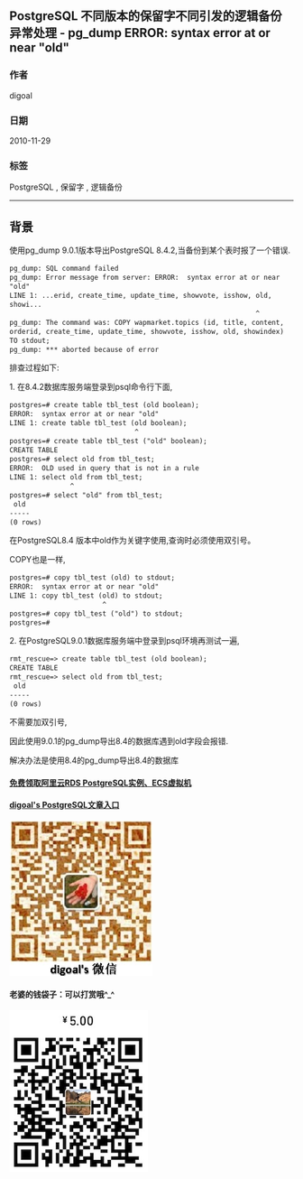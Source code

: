 ## PostgreSQL 不同版本的保留字不同引发的逻辑备份异常处理 - pg_dump ERROR: syntax error at or near "old"  
                                                                                                              
### 作者                                                                                                                                                           
digoal                                                                                                         
                                                                                                                
### 日期                                                                                                           
2010-11-29                                                                                                          
                                                                                                            
### 标签                                                                                                         
PostgreSQL , 保留字 , 逻辑备份                      
                                                                                                              
----                                                                                                        
                                                                                                                 
## 背景                      
使用pg_dump 9.0.1版本导出PostgreSQL 8.4.2,当备份到某个表时报了一个错误.  
  
```  
pg_dump: SQL command failed  
pg_dump: Error message from server: ERROR:  syntax error at or near "old"  
LINE 1: ...erid, create_time, update_time, showvote, isshow, old, showi...  
                                                             ^  
pg_dump: The command was: COPY wapmarket.topics (id, title, content, orderid, create_time, update_time, showvote, isshow, old, showindex) TO stdout;  
pg_dump: *** aborted because of error  
```  
  
排查过程如下:  
  
1\. 在8.4.2数据库服务端登录到psql命令行下面,  
  
```  
postgres=# create table tbl_test (old boolean);  
ERROR:  syntax error at or near "old"  
LINE 1: create table tbl_test (old boolean);  
                               ^  
postgres=# create table tbl_test ("old" boolean);  
CREATE TABLE  
postgres=# select old from tbl_test;  
ERROR:  OLD used in query that is not in a rule  
LINE 1: select old from tbl_test;  
               ^  
postgres=# select "old" from tbl_test;  
 old   
-----  
(0 rows)  
```  
  
在PostgreSQL8.4 版本中old作为关键字使用,查询时必须使用双引号。  
  
COPY也是一样,  
  
```  
postgres=# copy tbl_test (old) to stdout;  
ERROR:  syntax error at or near "old"  
LINE 1: copy tbl_test (old) to stdout;  
                       ^  
postgres=# copy tbl_test ("old") to stdout;  
postgres=#   
```  
  
2\. 在PostgreSQL9.0.1数据库服务端中登录到psql环境再测试一遍,  
  
```  
rmt_rescue=> create table tbl_test (old boolean);  
CREATE TABLE  
rmt_rescue=> select old from tbl_test;  
 old   
-----  
(0 rows)  
```  
  
不需要加双引号,  
  
因此使用9.0.1的pg_dump导出8.4的数据库遇到old字段会报错.  
  
解决办法是使用8.4的pg_dump导出8.4的数据库  
  
  
  
  
  
  
  
  
  
  
  
  
  
#### [免费领取阿里云RDS PostgreSQL实例、ECS虚拟机](https://free.aliyun.com/ "57258f76c37864c6e6d23383d05714ea")
  
  
#### [digoal's PostgreSQL文章入口](https://github.com/digoal/blog/blob/master/README.md "22709685feb7cab07d30f30387f0a9ae")
  
  
![digoal's weixin](../pic/digoal_weixin.jpg "f7ad92eeba24523fd47a6e1a0e691b59")
  
  
#### 老婆的钱袋子：可以打赏哦^_^  
![wife's weixin ds](../pic/wife_weixin_ds.jpg "acd5cce1a143ef1d6931b1956457bc9f")
  
